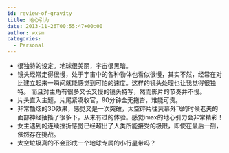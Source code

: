```yaml
---
id: review-of-gravity
title: 地心引力
date: 2013-11-26T00:55:47+00:00
author: wxsm
categories:
  - Personal
---
```

  * 很独特的设定。地球很美丽，宇宙很黑暗。
  * 镜头经常走得很慢，处于宇宙中的各种物体也看似很慢，其实不然，经常在对比建立起来一瞬间就能感觉到可怕的速度。这样的镜头处理也让我觉得很独特。 而且对主角有很多又长又慢的镜头特写，然而影片的节奏并不慢。
  * 片头直入主题，片尾紧凑收官，90分钟全无拖沓，难能可贵。
  * 非常酷炫的3D效果，感觉又是一次突破，太空碎片往荧幕外飞的时候老夫的面部神经抽搐了很多下，从未有过的体验。感觉imax的地心引力会非常精彩！
  * 女主遇到的连续挫折感觉已经超出了人类所能接受的极限，即使在最后一刻，依然存在挑战。
  * 太空垃圾真的不会形成一个地球专属的小行星带吗？

